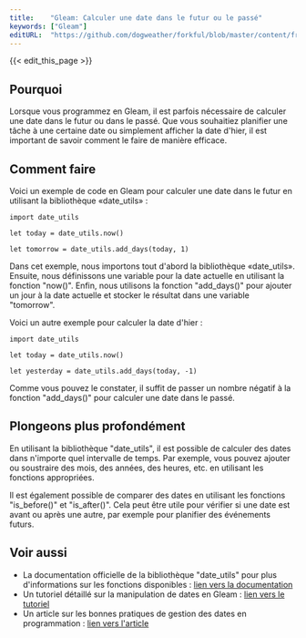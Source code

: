 ```yaml
---
title:    "Gleam: Calculer une date dans le futur ou le passé"
keywords: ["Gleam"]
editURL:  "https://github.com/dogweather/forkful/blob/master/content/fr/gleam/calculating-a-date-in-the-future-or-past.md"
---
```


{{< edit_this_page >}}

## Pourquoi

Lorsque vous programmez en Gleam, il est parfois nécessaire de calculer une date dans le futur ou dans le passé. Que vous souhaitiez planifier une tâche à une certaine date ou simplement afficher la date d'hier, il est important de savoir comment le faire de manière efficace.

## Comment faire

Voici un exemple de code en Gleam pour calculer une date dans le futur en utilisant la bibliothèque «date_utils» :

```Gleam
import date_utils

let today = date_utils.now()

let tomorrow = date_utils.add_days(today, 1)
```

Dans cet exemple, nous importons tout d'abord la bibliothèque «date_utils». Ensuite, nous définissons une variable pour la date actuelle en utilisant la fonction "now()". Enfin, nous utilisons la fonction "add_days()" pour ajouter un jour à la date actuelle et stocker le résultat dans une variable "tomorrow".

Voici un autre exemple pour calculer la date d'hier :

```Gleam
import date_utils

let today = date_utils.now()

let yesterday = date_utils.add_days(today, -1)
```

Comme vous pouvez le constater, il suffit de passer un nombre négatif à la fonction "add_days()" pour calculer une date dans le passé.

## Plongeons plus profondément

En utilisant la bibliothèque "date_utils", il est possible de calculer des dates dans n'importe quel intervalle de temps. Par exemple, vous pouvez ajouter ou soustraire des mois, des années, des heures, etc. en utilisant les fonctions appropriées.

Il est également possible de comparer des dates en utilisant les fonctions "is_before()" et "is_after()". Cela peut être utile pour vérifier si une date est avant ou après une autre, par exemple pour planifier des événements futurs.

## Voir aussi

- La documentation officielle de la bibliothèque "date_utils" pour plus d'informations sur les fonctions disponibles : [lien vers la documentation](https://gleam.run/docs/libraries/date_utils)
- Un tutoriel détaillé sur la manipulation de dates en Gleam : [lien vers le tutoriel](https://exemple.com/tutoriel-dates-gleam)
- Un article sur les bonnes pratiques de gestion des dates en programmation : [lien vers l'article](https://exemple.com/gestion-dates-programmation)